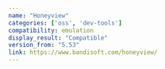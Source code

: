 ```yaml
---
name: "Honeyview"
categories: ['oss', 'dev-tools']
compatibility: emulation
display_result: "Compatible"
version_from: "5.53"
link: https://www.bandisoft.com/honeyview/
---
```

